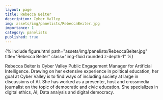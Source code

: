 ```yaml
---
layout: page
title: Rebecca Beiter
description: Cyber Valley
img: assets/img/panelists/RebeccaBeiter.jpg
importance: 1
category: panelists
published: true
---
```


<div class="row justify-content-sm-center">
    <div class="col-sm-8 mt-3 mt-md-0">
        {% include figure.html path="assets/img/panelists/RebeccaBeiter.jpg" title="Rebecca Beiter" class="img-fluid rounded z-depth-1" %}
    </div>
</div>

Rebecca Beiter is Cyber Valley Public Engagement Manager for Artificial Intelligence. Drawing on her extensive experience in political education, her goal at Cyber Valley is to find ways of including society at large in discussions of AI. She has worked as a presenter, host and crossmedia journalist on the topic of democratic and civic education. She specializes in digital ethics, AI, Data analysis and digital democracy.
